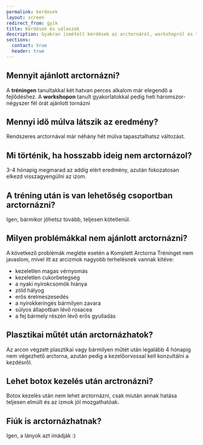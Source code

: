 ```yaml
---
permalink: kerdesek
layout: screen
redirect_from: gyik
title: Kérdések és válaszok
description: Gyakran ismételt kérdések az arctornáról, workshopról és tréningről
sections:
  contact: true
  header: true
---
```


<h2 class="u-MarginTopZero">Mennyit ajánlott arctornázni?</h2>

A **tréningen** tanultakkal két hatvan perces alkalom már elegendő a
fejlődéshez. A **workshopon** tanult gyakorlatokkal pedig heti háromszor-
négyszer fél órát ajánlott tornázni

## Mennyi idő múlva látszik az eredmény?

Rendszeres arctornával már néhány hét múlva tapasztalhatsz változást.

## Mi történik, ha hosszabb ideig nem arctornázol?

3-4 hónapig megmarad az addig elért eredmény, azután fokozatosan elkezd
visszagyengülni az izom.

## A tréning után is van lehetőség csoportban arctornázni?

Igen, bármikor jöhetsz tovább, teljesen kötetlenül.

## Milyen problémákkal nem ajánlott arctornázni?

A következő problémák megléte esetén a Komplett Arctorna Tréninget nem javaslom,
mivel itt az arcizmok nagyobb terhelésnek vannak kitéve:

*   kezeletlen magas vérnyomás
*   kezeletlen cukorbetegség
*   a nyaki nyirokcsomók hiánya
*   zöld hályog
*   erős érelmeszesedés
*   a nyirokkeringés bármilyen zavara
*   súlyos állapotban lévő rosacea
*   a fej bármely részén lévő erős gyulladás

## Plasztikai műtét után arctornázhatok?

Az arcon végzett plasztikai vagy bármilyen műtét után legalább 4 hónapig nem
végezhető arctorna, azután pedig a kezelőorvossal kell konzultálni a kezdésről.

## Lehet botox kezelés után arctronázni?

Botox kezelés után nem lehet arctornázni, csak miután annak hatása teljesen
elmúlt és az izmok jól mozgathatóak.

## Fiúk is arctornázhatnak?

Igen, a lányok azt imádják :)
